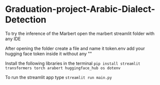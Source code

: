 # Graduation-project-Arabic-Dialect-Detection


To try the inference of the Marbert open the marbert streamlit folder with any IDE

After opening the folder create a file and name it token.env add your hugging face token inside it without any ""

Install the following libraries in the terminal
```pip install streamlit transformers torch arabert huggingface_hub os dotenv```

To run the streamlit app type ```streamlit run main.py```

